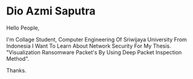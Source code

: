 # Dio Azmi Saputra

Hello People,

I'm Collage Student, Computer Engineering Of Sriwijaya University From Indonesia
I Want To Learn About Network Security For My Thesis.
"Visualization Ransomware Packet's By Using Deep Packet Inspection Method".

Thanks.
